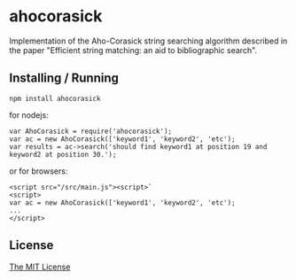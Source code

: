 # ahocorasick

Implementation of the Aho-Corasick string searching algorithm described in the paper
"Efficient string matching: an aid to bibliographic search".

## Installing / Running

`npm install ahocorasick`

for nodejs:

    var AhoCorasick = require('ahocorasick');
    var ac = new AhoCorasick(['keyword1', 'keyword2', 'etc');
    var results = ac->search('should find keyword1 at position 19 and keyword2 at position 30.');

or for browsers:

    <script src="/src/main.js"><script>`
    <script>
    var ac = new AhoCorasick(['keyword1', 'keyword2', 'etc');
    ...
    </script>

## License

[The MIT License](LICENSE)
